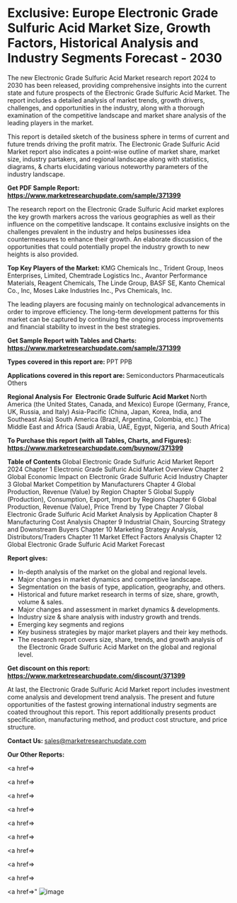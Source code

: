 # Exclusive: Europe Electronic Grade Sulfuric Acid Market Size, Growth Factors, Historical Analysis and Industry Segments Forecast - 2030

The new Electronic Grade Sulfuric Acid Market research report 2024 to 2030 has been released, providing comprehensive insights into the current state and future prospects of the Electronic Grade Sulfuric Acid Market. The report includes a detailed analysis of market trends, growth drivers, challenges, and opportunities in the industry, along with a thorough examination of the competitive landscape and market share analysis of the leading players in the market.

This report is detailed sketch of the business sphere in terms of current and future trends driving the profit matrix. The Electronic Grade Sulfuric Acid Market report also indicates a point-wise outline of market share, market size, industry partakers, and regional landscape along with statistics, diagrams, &amp; charts elucidating various noteworthy parameters of the industry landscape.

<strong><b>Get PDF Sample Report: <a href=https://www.marketresearchupdate.com/sample/371399>https://www.marketresearchupdate.com/sample/371399</a></b></strong>

The research report on the Electronic Grade Sulfuric Acid market explores the key growth markers across the various geographies as well as their influence on the competitive landscape. It contains exclusive insights on the challenges prevalent in the industry and helps businesses idea countermeasures to enhance their growth. An elaborate discussion of the opportunities that could potentially propel the industry growth to new heights is also provided.

<strong><b>Top Key Players of the Market:
</b></strong>KMG Chemicals Inc., Trident Group, Ineos Enterprises, Limited, Chemtrade Logistics Inc., Avantor Performance Materials, Reagent Chemicals, The Linde Group, BASF SE, Kanto Chemical Co., Inc, Moses Lake Industries Inc., Pvs Chemicals, Inc.<strong><b>
</b></strong>

The leading players are focusing mainly on technological advancements in order to improve efficiency. The long-term development patterns for this market can be captured by continuing the ongoing process improvements and financial stability to invest in the best strategies.

<strong><b>Get Sample Report with Tables and Charts: <a href=https://www.marketresearchupdate.com/sample/371399>https://www.marketresearchupdate.com/sample/371399</a></b></strong>

<strong><b>Types covered in this report are:
</b></strong>PPT
PPB<strong><b>
</b></strong>

<strong><b>Applications covered in this report are:
</b></strong>Semiconductors
Pharmaceuticals
Others<strong><b>
</b></strong>

<strong><b>Regional Analysis For  Electronic Grade Sulfuric Acid Market</b></strong><strong><b>
</b></strong>North America (the United States, Canada, and Mexico)
Europe (Germany, France, UK, Russia, and Italy)
Asia-Pacific (China, Japan, Korea, India, and Southeast Asia)
South America (Brazil, Argentina, Colombia, etc.)
The Middle East and Africa (Saudi Arabia, UAE, Egypt, Nigeria, and South Africa)

<strong><b>To Purchase this report (with all Tables, Charts, and Figures): <a href=https://www.marketresearchupdate.com/buynow/371399>https://www.marketresearchupdate.com/buynow/371399</a></b></strong>

<strong><b>Table of Contents</b></strong><strong><b>
</b></strong>Global Electronic Grade Sulfuric Acid Market Report 2024
Chapter 1 Electronic Grade Sulfuric Acid Market Overview
Chapter 2 Global Economic Impact on Electronic Grade Sulfuric Acid Industry
Chapter 3 Global Market Competition by Manufacturers
Chapter 4 Global Production, Revenue (Value) by Region
Chapter 5 Global Supply (Production), Consumption, Export, Import by Regions
Chapter 6 Global Production, Revenue (Value), Price Trend by Type
Chapter 7 Global Electronic Grade Sulfuric Acid Market Analysis by Application
Chapter 8 Manufacturing Cost Analysis
Chapter 9 Industrial Chain, Sourcing Strategy and Downstream Buyers
Chapter 10 Marketing Strategy Analysis, Distributors/Traders
Chapter 11 Market Effect Factors Analysis
Chapter 12 Global Electronic Grade Sulfuric Acid Market Forecast

<strong><b>Report gives:</b></strong>

- In-depth analysis of the market on the global and regional levels.
- Major changes in market dynamics and competitive landscape.
- Segmentation on the basis of type, application, geography, and others.
- Historical and future market research in terms of size, share, growth, volume &amp; sales.
- Major changes and assessment in market dynamics &amp; developments.
- Industry size &amp; share analysis with industry growth and trends.
- Emerging key segments and regions
- Key business strategies by major market players and their key methods.
- The research report covers size, share, trends, and growth analysis of the Electronic Grade Sulfuric Acid Market on the global and regional level.

<strong><b>Get discount on this report: <a href=https://www.marketresearchupdate.com/discount/371399>https://www.marketresearchupdate.com/discount/371399</a></b></strong>

At last, the Electronic Grade Sulfuric Acid Market report includes investment come analysis and development trend analysis. The present and future opportunities of the fastest growing international industry segments are coated throughout this report. This report additionally presents product specification, manufacturing method, and product cost structure, and price structure.

<strong><b>Contact Us:
</b></strong>sales@marketresearchupdate.com

<strong>Our Other Reports:</strong>

<a href=></a>

<a href=></a>

<a href=></a>

<a href=></a>

<a href=></a>

<a href=></a>

<a href=></a>

<a href=></a>

<a href=></a>

<a href=></a>"
![image](https://github.com/Gayatrikarjule/Market-Analysis-360/assets/97346546/06bebaf3-27b2-49ef-b740-0d48b5697a08)

